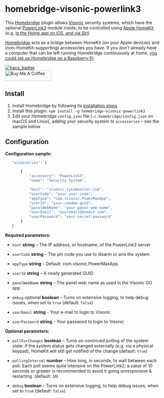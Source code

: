 # homebridge-visonic-powerlink3

This [Homebridge](https://github.com/nfarina/homebridge) plugin allows [Visonic](http://visonic.com) security systems, which have the optional [PowerLink3](https://www.visonic.com/Products/Wireless-Property-Protection/powerlink3-communication-modules) module inside, to be controlled using [Apple HomeKit](https://developer.apple.com/homekit/) (e.g. [in the Home app on iOS, and via Siri](https://www.apple.com/uk/ios/home/))

[Homebridge](https://github.com/nfarina/homebridge) acts as a bridge between HomeKit (on your Apple devices) and (non-HomeKit-supporting) accessories you have. If you don't already have a computer that can be left running Homebridge continuously at home, [you could set up Homebridge on a Raspberry Pi](https://github.com/nfarina/homebridge/wiki/Running-HomeBridge-on-a-Raspberry-Pi).

[![hacs_badge](https://img.shields.io/badge/HACS-Default-orange.svg?style=for-the-badge)](https://github.com/custom-components/hacs)
<br><a href="https://www.buymeacoffee.com/tkleijkers" target="_blank"><img src="https://cdn.buymeacoffee.com/buttons/default-black.png" width="150px" height="35px" alt="Buy Me A Coffee" style="height: 35px !important;width: 150px !important;" ></a>

## Install

1. Install Homebridge by following its [installation steps](https://github.com/nfarina/homebridge#installation)
2. Install this plugin: `npm install -g homebridge-visonic-powerlink3`
3. Edit your Homebridge `config.json` file (`~/.homebridge/config.json` on macOS and Linux), adding your security system to `accessories` – see the sample below

## Configuration

**Configuration sample:**

 ```javascript
	"accessories": [

		{
			"accessory": "PowerLink3",
			"name": "Security System",

			"host": "visonic.tycomonitor.com",
			"userCode": "your-user-code",
			"appType": "com.visonic.PowerMaxApp",
			"userId": "your-random-guid",
			"panelWebName": "your-panel-web-name",
			"userEmail": "youremail@domain.com",
			"userPassword": "your-secret-password"
		}
	]
```

**Required parameters:**

* `host` **string** – The IP address, or hostname, of the PowerLink3 server

* `userCode` **string** – The pin code you use to disarm or arm the system

* `appType` **string** – Default: com.visonic.PowerMaxApp

* `userId` **string** – A newly generated GUID

* `panelWebName` **string** – The panel web name as used in the Visonic GO app

* `debug` optional **boolean** – Turns on extensive logging, to help debug issues, when set to `true` (default: `false`)

* `userEmail` **string** - Your e-mail to login to Visonic

* `userPassword` **string** - Your password to login to Visonic

**Optional parameters:**

* `pollForChanges` **boolean** – Turns on continued polling of the system state: if the system status gets changed externally (e.g. via a physical keypad), HomeKit will still get notified of the change (default: `true`)

* `pollingInterval` **number** – How long, in seconds, to wait between each poll. Each poll seems quite intensive on the PowerLink2; a value of 10 seconds or greater is recommended to avoid it going unresponsive & restarting. (default: `10`)

* `debug` **boolean** – Turns on extensive logging, to help debug issues, when set to `true` (default: `false`)
